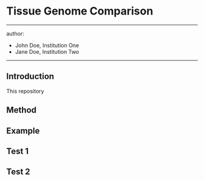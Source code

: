 # Tissue Genome Comparison
---
author:
  - John Doe, Institution One
  - Jane Doe, Institution Two
---
## Introduction
This repository 
## Method

## Example
## Test 1

## Test 2
